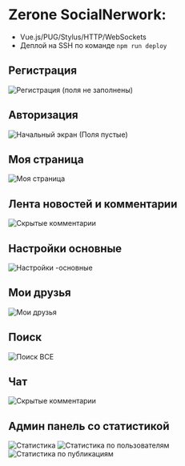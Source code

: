 # Zerone SocialNerwork:
 - Vue.js/PUG/Stylus/HTTP/WebSockets
 - Деплой на SSH по команде `npm run deploy`

## Регистрация
![Регистрация (поля не заполнены)](https://user-images.githubusercontent.com/99849325/214196326-2ea72fa9-b27a-4aa3-aa92-e5ed1c75e636.png)

## Авторизация
![Начальный экран (Поля пустые)](https://user-images.githubusercontent.com/99849325/214196391-72d71aaf-3c94-4ea6-9d69-dfc15afd7f0f.png)

## Моя страница
![Моя страница](https://user-images.githubusercontent.com/99849325/214196432-aa4cf003-951b-4eed-92b5-b0ab571aebf1.png)

## Лента новостей и комментарии
![Скрытые комментарии](https://user-images.githubusercontent.com/99849325/214196544-61c56dfe-3d51-4a7e-8e31-eafd99d8e4d1.png)

## Настройки основные
![Настройки -основные](https://user-images.githubusercontent.com/99849325/214196573-36008fac-58c7-4d29-b1d6-42572d315a9b.png)

## Мои друзья
![Мои друзья](https://user-images.githubusercontent.com/99849325/214196597-b554479a-6ce9-40d1-8814-4c81c8355e73.png)

## Поиск
![Поиск ВСЕ](https://user-images.githubusercontent.com/99849325/214196639-a7006d6b-5ddf-4d73-afa2-56acd8d1eead.png)

## Чат
![Скрытые комментарии](https://user-images.githubusercontent.com/99849325/214196832-031f1010-f866-49ee-944c-dc08dfcddf05.png)

## Админ панель со статистикой
![Статистика](https://user-images.githubusercontent.com/99849325/214196867-2c67a1b4-5fe2-424c-92b6-09e28bc5ec4d.png)
![Статистика по пользователям](https://user-images.githubusercontent.com/99849325/214196856-f52f6b74-842e-4145-bb18-52e2134b90d6.png)
![Статистика по публикациям](https://user-images.githubusercontent.com/99849325/214196863-960b2ef5-c368-4165-8575-94e100cb0f92.png)

